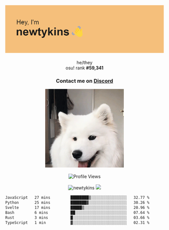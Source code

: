 <div align="center">
    <p>
        <h2>
            <img src="banner.png" alt="✨ Hey, I'm newt!">
        </h2>
        <p>
			he/they <br>
			osu! rank <strong>#<!--osu-global-rank-->59,341<!--osu-global-rank--></strong>
		</p>
		<h3>Contact me on <a href="https://discord.gg/brEhN5Y7YK">Discord</a></h3>
    </p>
    <img src="dog.gif" height="250"><br><br>
    <img src="https://komarev.com/ghpvc/?username=newtykins&style=flat-square&color=000000" alt="Profile Views">
    <br><br>
</div>

<div align="center">
	<img src="https://github-readme-stats.vercel.app/api?username=newtykins&show_icons=true&locale=en&theme=dark&hide_border=true&count_private=true&custom_title=My%20Stats&line_height=25" alt="newtykins" width="420">
    <img src="https://github-readme-streak-stats.herokuapp.com?user=newtykins&hide_border=true&date_format=M%20j%5B%2C%20Y%5D&theme=dark" width="420">
</div>

<!--START_SECTION:waka-->

```text
JavaScript   27 mins         ████████▒░░░░░░░░░░░░░░░░   32.77 %
Python       25 mins         ███████▓░░░░░░░░░░░░░░░░░   30.26 %
Svelte       17 mins         █████▒░░░░░░░░░░░░░░░░░░░   20.96 %
Bash         6 mins          ██░░░░░░░░░░░░░░░░░░░░░░░   07.64 %
Rust         3 mins          █░░░░░░░░░░░░░░░░░░░░░░░░   03.66 %
TypeScript   1 min           ▓░░░░░░░░░░░░░░░░░░░░░░░░   02.31 %
```

<!--END_SECTION:waka-->
